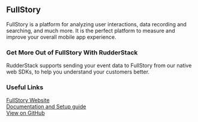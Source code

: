 ## FullStory

FullStory is a platform for analyzing user interactions, data recording and searching, and much more. It is the perfect platform to measure and improve your overall mobile app experience.

### Get More Out of FullStory With RudderStack

RudderStack supports sending your event data to FullStory from our native web SDKs, to help you understand your customers better.

### Useful Links

[FullStory Website][]  
[Documentation and Setup guide][]  
[View on GitHub][]

[//]: # "These are reference links used in the body of this note and get stripped out when the markdown processor does its job. There is no need to format nicely because it shouldn't be seen. Thanks SO - http://stackoverflow.com/questions/4823468/store-comments-in-markdown-syntax"

[fullstory website]: https://www.fullstory.com/
[documentation and setup guide]: https://docs.rudderstack.com/destinations/fullstory
[view on github]: https://github.com/rudderlabs/rudder-sdk-js/tree/master/integrations/Fullstory
